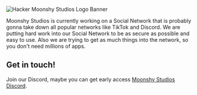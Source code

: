 ![Hacker Moonshy Studios Logo Banner](https://media.discordapp.net/attachments/963405954618105957/1174319852274585650/8k_MSS_Wallpaper.png)

Moonshy Studios is currently working on a Social Network
that is probably gonna take down all popular networks like TikTok and Discord.
We are putting hard work into our Social Network to be as secure as possible and easy to use.
Also we are trying to get as much things into the network, so you don't need millions of apps.

## Get in touch!

Join our Discord, maybe you can get early access [Moonshy Studios Discord](https://discord.moonshystudios.com).
